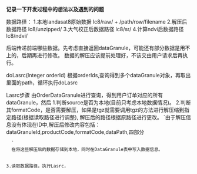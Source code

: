 **记录一下开发过程中的想法以及遇到的问题**

数据路径：
    1.本地landasat8原始数据 lc8/raw/ + /path/row/filename
    2.解压后数据路径 lc8/unzipped/
    3.大气校正后数据路径 lc8/sr/
    4.计算ndvi后数据路径 lc8/ndvi/


后端传递前端哪些数据。先考虑直接返回dataGranule，可能还有部分数据是用不上的，后期再进行修改。
数据的解压应该提前处理好，不该交由用户请求后再执行。

doLasrc(Integer orderId)
根据orderIds,查询得到多个dataGranule对象，再取出里面的path，循环执行doLasrc



Lasrc步骤
由OrderDataGranule进行查询，得到用户订单对应的所有dataGranule，然后
    1.判断source是否为本地(目前只考虑本地数据情况)。
    2.判断其formatCode，是否需要解压，如果是tgz就需要调用tgz的方法进行解压缩到指定路径(根据读取路径进行调整),
      解压后的路径根据原路径进行更改。
      `由于解压信息没有体现在ID中,解压后修改内容包括：
      dataGranuleId,productCode,formatCode,dataPath,四部分
      
      `
      在将这些解压后的数据存储到本地，同时在DataGranule表中写入数据信息。
    
    
    3.读取数据路径，执行Lasrc，